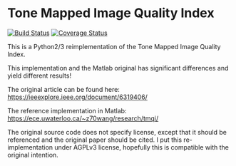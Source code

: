 Tone Mapped Image Quality Index
===============================

[![Build Status](https://travis-ci.org/dvolgyes/TMQI.svg?branch=master)](https://travis-ci.org/dvolgyes/TMQI)
[![Coverage Status](https://coveralls.io/repos/github/dvolgyes/TMQI/badge.svg?branch=master)](https://coveralls.io/github/dvolgyes/TMQI?branch=master)

This is a Python2/3 reimplementation of the Tone Mapped Image Quality Index.

This implementation and the Matlab original has significant differences
and yield different results!

The original article can be found here: https://ieeexplore.ieee.org/document/6319406/

The reference implementation in Matlab: https://ece.uwaterloo.ca/~z70wang/research/tmqi/

The original source code does not specify license, except that it should be referenced
and the original paper should be cited. 
I put this re-implementation under AGPLv3 license, hopefully this is compatible
with the original intention.
